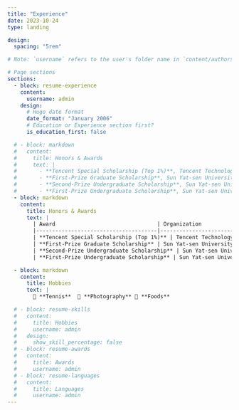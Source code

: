 ```yaml
---
title: "Experience"
date: 2023-10-24
type: landing

design:
  spacing: "5rem"

# Note: `username` refers to the user's folder name in `content/authors/`

# Page sections
sections:
  - block: resume-experience
    content:
      username: admin
    design:
      # Hugo date format
      date_format: "January 2006"
      # Education or Experience section first?
      is_education_first: false

  # - block: markdown
  #   content:
  #     title: Honors & Awards
  #     text: |
  #       - **Tencent Special Scholarship (Top 1%)**, Tencent Technology, 2024
  #       - **First-Prize Graduate Scholarship**, Sun Yat-sen University, 2023–2025
  #       - **Second-Prize Undergraduate Scholarship**, Sun Yat-sen University, 2021–2022
  #       - **First-Prize Undergraduate Scholarship**, Sun Yat-sen University, 2020
  - block: markdown
    content:
      title: Honors & Awards
      text: |
        | Award                                | Organization             | Year       |
        |--------------------------------------|--------------------------|-----------|
        | **Tencent Special Scholarship (Top 1%)** | Tencent Technology       | 2024      |
        | **First-Prize Graduate Scholarship** | Sun Yat-sen University   | 2023–2025 |
        | **Second-Prize Undergraduate Scholarship** | Sun Yat-sen University   | 2021–2022 |
        | **First-Prize Undergraduate Scholarship** | Sun Yat-sen University   | 2020      |

  - block: markdown
    content:
      title: Hobbies
      text: |
        🎾 **Tennis**  📸 **Photography** 🍕 **Foods**

  # - block: resume-skills
  #   content:
  #     title: Hobbies
  #     username: admin
  #   design:
  #     show_skill_percentage: false
  # - block: resume-awards
  #   content:
  #     title: Awards
  #     username: admin
  # - block: resume-languages
  #   content:
  #     title: Languages
  #     username: admin
---
```

